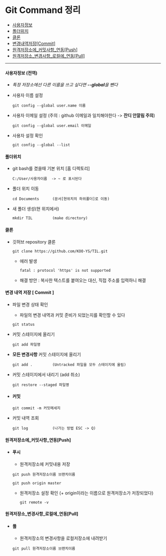 # Git Command 정리

- [사용자정보](#사용자정보)
- [폴더위치](#폴더위치)
- [클론](#클론)
- [변경내역저장[Commit]](#변경내역저장[Commit])
- [원격저장소에_커밋사항_연동[Push]](#원격저장소에_커밋사항_연동[Push])
- [원격저장소_변경사항_로컬에_연동[Pull]](#원격저장소_변경사항_로컬에_연동[Pull])

---

#### 사용자정보 (전역)

- *특정 저장소에선 다른 이름을 쓰고 싶다면 **--global**을 뺀다*

- 사용자 이름 설정

  ```
  git config --global user.name 이름
  ```

- 사용자 이메일 설정 (주의 : github 이메일과 일치해야한다 -> **잔디 안깔림 주의**)

  ```
  git config --global user.email 이메일
  ```

- 사용자 설정 확인

  ``` 
  git config --global --list
  ```



#### 폴더위치

- git bash를 켰을때 기본 위치 [홈 디렉토리]

  ```
  C:/User/사용자이름  -> ~ 로 표시된다
  ```

- 폴더 위치 이동

  ```
  cd Documents		(문서[현위치의 하위폴더]로 이동)
  ```

- 새 폴더 생성(현 위치에서)

  ```
  mkdir TIL			(make directory)
  ```



#### 클론

- 깃허브 repository 클론

  ```
  git clone https://github.com/KOO-YS/TIL.git
  ```

  - 에러 발생

    ```
    fatal : protocol 'https' is not supported
    ```

  - 해결 방안 :  복사한 텍스트를 붙여오는 대신, 직접 주소를 입력하니 해결



#### 변경 내역 저장 [ Commit ]

- 파일 변경 상태 확인

  - 파일의 변경 내역과 커밋 준비가 되었는지를 확인할 수 있다

  ```
  git status
  ```

- 커밋 스테이지에 올리기

  ```
  git add 파일명
  ```

- **모든 변경사항** 커밋 스테이지에 올리기

  ```
  git add . 		(Untracked 파일을 모두 스테이지에 올림)
  ```

- 커밋 스테이지에서 내리기 (add 취소)

  ```
  git restore --staged 파일명
  ```

- #### **커밋**

  ```
  git commit -m 커밋메세지
  ```

- 커밋 내역 조회

  ```
  git log			(나가는 방법 ESC -> Q)
  ```



#### 원격저장소에_커밋사항_연동[Push]

- #### 푸시

  - 원격저장소에 커밋내용 저장
  
  ```
  git push 원격저장소이름 브랜치이름
  ```
  ```
  git push origin master
  ```

  - 원격저장소 설정 확인  (+ origin이라는 이름으로 원격저장소가 저장되었다)
  
    ```
    git remote -v
    ```



#### 원격저장소_변경사항_로컬에_연동[Pull]

- #### 풀

  - 원격저장소의 변경사항을 로컬저장소에 내려받기
  
  ```
  git pull 원격저장소이름 브랜치이름
  ```

















